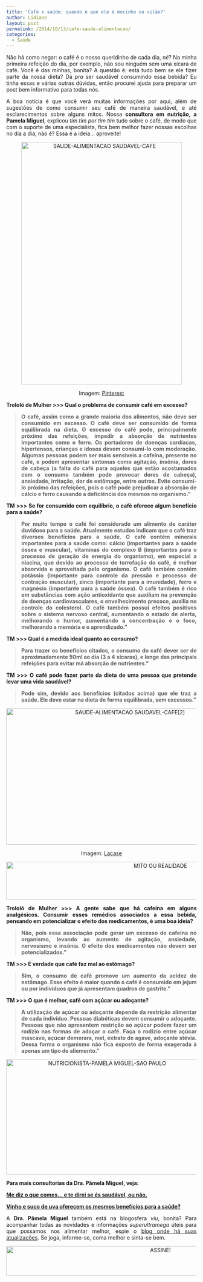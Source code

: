 ```yaml
---
title: 'Café x saúde: quando é que ele é mocinho ou vilão?'
author: Lidiane
layout: post
permalink: /2014/10/13/cafe-saude-alimentacao/
categories:
  - Saúde
---
```

<p align="justify">
  Não há como negar: o café é o nosso queridinho de cada dia, <em>né</em>? Na minha primeira refeição do dia, por exemplo, não sou ninguém sem uma xícara de café. Você é das minhas, bonita? A questão é: está tudo bem se ele fizer parte da nossa dieta? Dá <em>pra</em> ser saudável consumindo essa bebida? Eu tinha essas e várias outras dúvidas, então procurei ajuda para preparar um post bem informativo para todas nós.
</p>

<p align="justify">
  A boa notícia é que você verá muitas informações por aqui, além de sugestões de como consumir seu café de maneira saudável, e até esclarecimentos sobre alguns mitos. Nossa <strong>consultora em nutrição, a Pamela Miguel</strong>, explicou <em>tim tim por tim tim</em> tudo sobre o café, de modo que com o suporte de uma especialista, fica bem melhor fazer nossas escolhas no dia a dia, não é? Essa é a ideia… aproveite!
</p>

<p align="center">
  <a href="https://www.trololodemulher.com.br/2014/10/SAUDE-ALIMENTACAO-SAUDAVEL-CAFE.jpg"><img class="alignnone size-full wp-image-10485" src="https://www.trololodemulher.com.br/2014/10/SAUDE-ALIMENTACAO-SAUDAVEL-CAFE.jpg" alt="SAUDE-ALIMENTACAO SAUDAVEL-CAFE" width="425" height="640" /></a>
</p>

<p align="center">
  Imagem: <a href="http://br.pinterest.com/pin/193091902746536929/" target="_blank" rel="noopener noreferrer">Pinterest</a>
</p>

**Trololó de Mulher >>> Qual o problema de consumir café em excesso?**

> <p align="justify">
>   <strong>O café, assim como a grande maioria dos alimentos, não deve ser consumido em excesso. O café deve ser consumido de forma equilibrada na dieta. O excesso do café pode, principalmente próximo das refeições, impedir a absorção de nutrientes importantes como o ferro. Os portadores de doenças cardíacas, hipertensos, crianças e idosos devem consumi-lo com moderação. Algumas pessoas podem ser mais sensíveis a cafeína, presente no café, e podem apresentar sintomas como agitação, insônia, dores de cabeça (a falta do café para aqueles que estão acostumados com o consumo também pode provocar dores de cabeça), ansiedade, irritação, dor de estômago, entre outros. Evite consumí-lo próximo das refeições, pois o café pode prejudicar a absorção de cálcio e ferro causando a deficiência dos mesmos no organismo.”</strong>
> </p>

<p align="justify">
  <b>TM >>> Se for consumido com equilíbrio, o café oferece algum benefício para a saúde?</b>
</p>

> <p align="justify">
>   <strong>Por muito tempo o café foi considerado um alimento de caráter duvidoso para a saúde. Atualmente estudos indicam que o café traz diversos benefícios para a saúde. O café contém minerais importantes para a saúde como: cálcio (importantes para a saúde óssea e muscular), vitaminas do complexo B (importantes para o processo de geração de energia do organismo), em especial a niacina, que devido ao processo de torrefação do café, é melhor absorvida e aproveitada pelo organismo. O café também contém potássio (importante para controle da pressão e processo de contração muscular), zinco (importante para a imunidade), ferro e magnésio (importante para a saúde óssea). O café também é rico em substâncias com ação antioxidante que auxiliam na prevenção de doenças cardiovasculares, o envelhecimento precoce, auxilia no controle do colesterol. O café também possui efeitos positivos sobre o sistema nervoso central, aumentando o estado de alerta, melhorando o humor, aumentando a concentração e o foco, melhorando a memória e o aprendizado.”</strong>
> </p>

<p align="justify">
  <b>TM >>> Qual é a medida ideal quanto ao consumo?</b>
</p>

> <p align="justify">
>   <strong>Para trazer os benefícios citados, o consumo do café dever ser de aproximadamente 50ml ao dia (3 a 4 xícaras), e longe das principais refeições para evitar má absorção de nutrientes.”</strong>
> </p>

<p align="justify">
  <b>TM >>> O café pode fazer parte da dieta de uma pessoa que pretende levar uma vida saudável?</b>
</p>

> <p align="justify">
>   <strong>Pode sim, devido aos benefícios (citados acima) que ele traz a saúde. Ele deve estar na dieta de forma equilibrada, sem excessos.”</strong>
> </p>

<p align="center">
  <a href="https://www.trololodemulher.com.br/2014/10/SAUDE-ALIMENTACAO-SAUDAVEL-CAFE2.jpg"><img class="alignnone size-full wp-image-10486" src="https://www.trololodemulher.com.br/2014/10/SAUDE-ALIMENTACAO-SAUDAVEL-CAFE2.jpg" alt="SAUDE-ALIMENTACAO SAUDAVEL-CAFE[2]" width="639" height="360" /></a>
</p>

<p align="center">
  Imagem: <a href="http://www.lacase.mu/fr/maison-pratique/marc-de-cafe-la-solution-des-menageres-ecolos-908" target="_blank" rel="noopener noreferrer">Lacase</a>
</p>

<p align="center">
  <a href="https://www.trololodemulher.com.br/2014/10/MITO-OU-REALIDADE.png"><img class="alignnone size-full wp-image-10484" src="https://www.trololodemulher.com.br/2014/10/MITO-OU-REALIDADE.png" alt="MITO OU REALIDADE" width="800" height="100" /></a>
</p>

<p align="justify">
  <b>Trololó de Mulher >>> A gente sabe que há cafeína em alguns analgésicos. Consumir esses remédios associados a essa bebida, pensando em potencializar o efeito dos medicamentos, é uma boa ideia?</b>
</p>

> <p align="justify">
>   <strong>Não, pois essa associação pode gerar um excesso de cafeína no organismo, levando ao aumento de agitação, ansiedade, nervosismo e insônia. O efeito dos medicamentos não devem ser potencializados.”</strong>
> </p>

<p align="justify">
  <b>TM >>> É verdade que café faz mal ao estômago?</b>
</p>

> <p align="justify">
>   <strong>Sim, o consumo de café promove um aumento da acidez do estômago. Esse efeito é maior quando o café é consumido em jejum ou por indivíduos que já apresentam quadros de gastrite.”</strong>
> </p>

<p align="justify">
  <b>TM >>> O que é melhor, café com açúcar ou adoçante?</b>
</p>

> <p align="justify">
>   <strong>A utilização de açúcar ou adoçante depende da restrição alimentar de cada individuo. Pessoas diabéticas devem consumir o adoçante. Pessoas que não apresentem restrição ao açúcar podem fazer um rodízio nas formas de adoçar o café. Faça o rodízio entre açúcar mascavo, açúcar demerara, mel, extrato de agave, adoçante stévia. Dessa forma o organismo não fica exposto de forma exagerada à apenas um tipo de aliemento.”</strong>
> </p>

<p align="center">
  <a href="https://www.trololodemulher.com.br/2013/09/NUTRICIONISTA-PAMELA-MIGUEL-SAO-PAULO.png"><img class="alignnone size-full wp-image-9797" src="https://www.trololodemulher.com.br/2013/09/NUTRICIONISTA-PAMELA-MIGUEL-SAO-PAULO.png" alt="NUTRICIONISTA-PAMELA MIGUEL-SAO PAULO" width="518" height="304" /></a>
</p>

<p align="justify">
  <strong>Para mais consultorias da Dra. Pâmela Miguel, veja: </strong>
</p>

<p align="justify">
  <a href="http://www.trololodemulher.com.br/2014/07/25/alimentacao-saudavel/" target="_blank" rel="noopener noreferrer"><strong>Me diz o que comes… e te direi se és saudável, ou não.</strong></a>
</p>

<p align="justify">
  <a href="http://www.trololodemulher.com.br/2013/09/30/vinho-suco-de-uva-saude/" target="_blank" rel="noopener noreferrer"><strong>Vinho e suco de uva oferecem os mesmos benefícios para a saúde?</strong></a>
</p>

<p align="justify">
  A <strong>Dra. Pâmela Miguel</strong> também está na blogosfera <em>viu</em>, bonita? Para acompanhar todas as novidades e informações <em>superultramega</em> úteis para que possamos nos alimentar melhor, espie o <a href="http://www.drafernandagranja.com/" target="_blank" rel="noopener noreferrer">blog onde há suas atualizações</a>. Se joga, informe-se, coma melhor e sinta-se bem.
</p>

<p align="center">
  <a href="http://feedburner.google.com/fb/a/mailverify?uri=blogbichafemea&loc=pt_BR" target="_blank" rel="noopener noreferrer"><img class="alignnone size-full wp-image-10439" src="https://www.trololodemulher.com.br/2014/09/ASSINE.png" alt="ASSINE!" width="800" height="78" /></a>
</p>

<p align="center">